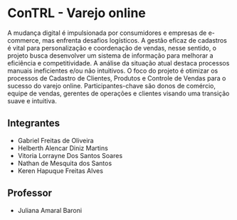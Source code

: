 # ConTRL - Varejo online

A mudança digital é impulsionada por consumidores e empresas de e-commerce,
mas enfrenta desafios logísticos. A gestão eficaz de cadastros é vital para personalização e
coordenação de vendas, nesse sentido, o projeto busca desenvolver um sistema de informação
para melhorar a eficiência e competitividade. A análise da situação atual destaca processos
manuais ineficientes e/ou não intuitivos. O foco do projeto é otimizar os processos de
Cadastro de Clientes, Produtos e Controle de Vendas para o sucesso do varejo online.
Participantes-chave são donos de comércio, equipe de vendas, gerentes de operações e
clientes visando uma transição suave e intuitiva.


## Integrantes

* Gabriel Freitas de Oliveira
* Helberth Alencar Diniz Martins
* Vitoria Lorrayne Dos Santos Soares
* Nathan de Mesquita dos Santos
* Keren Hapuque Freitas Alves
  

## Professor

* Juliana Amaral Baroni
